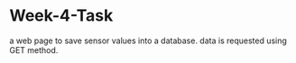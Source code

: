 # Week-4-Task

a web page to save sensor values into a database. data is requested using GET method.



